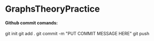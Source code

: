 # GraphsTheoryPractice

#### Github commit comands:
git init
git add .
git commit -m "PUT COMMIT MESSAGE HERE"
git push